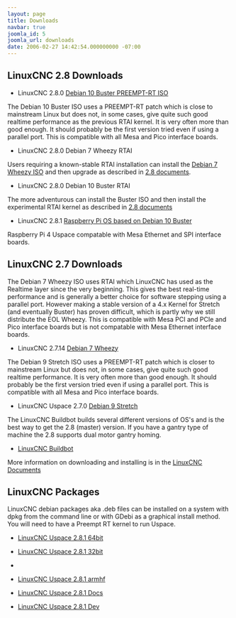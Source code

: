 ```yaml
---
layout: page
title: Downloads
navbar: true
joomla_id: 5
joomla_url: downloads
date: 2006-02-27 14:42:54.000000000 -07:00
---
```


## LinuxCNC 2.8 Downloads

* LinuxCNC 2.8.0 [Debian 10 Buster PREEMPT-RT ISO](http://www.linuxcnc.org/iso/linuxcnc-2.8.0-buster.iso)

The Debian 10 Buster ISO uses a PREEMPT-RT patch which is close to mainstream
Linux but does not, in some cases, give quite such good realtime performance as
the previous RTAI kernel. It is very often more than good enough. It should
probably be the first version tried even if using a parallel port.
This is compatible with all Mesa and Pico interface boards.

* LinuxCNC 2.8.0 Debian 7 Wheezy RTAI

Users requiring a known-stable RTAI installation can install the
[Debian 7 Wheezy ISO](http://www.linuxcnc.org/iso/linuxcnc-2.7.14-wheezy.iso)
and then upgrade as described in 
[2.8 documents](http://linuxcnc.org/docs/2.8/html/getting-started/updating-linuxcnc.html).

* LinuxCNC 2.8.0 Debian 10 Buster RTAI

The more adventurous can install the Buster ISO and then install the
experimental RTAI kernel as described in 
[2.8 documents](http://linuxcnc.org/docs/2.8/html/getting-started/getting-linuxcnc.html#cha:Installing-RTAI)

* LinuxCNC 2.8.1 [Raspberry Pi OS based on Debian 10 Buster](https://www.linuxcnc.org/iso/linuxcnc-2.8.1-pi4.zip)

Raspberry Pi 4 Uspace compatable with Mesa Ethernet and SPI interface boards.

## LinuxCNC 2.7 Downloads

The Debian 7 Wheezy ISO uses RTAI which LinuxCNC has used as the Realtime layer
since the very beginning. This gives the best real-time performance and is
generally a better choice for software stepping using a parallel port. However
making a stable version of a 4.x Kernel for Stretch (and eventually Buster) has
proven difficult, which is partly why we still distribute the EOL Wheezy. This
is compatible with Mesa PCI and PCIe and Pico interface boards but is not
compatable with Mesa Ethernet interface boards.

* LinuxCNC 2.7.14 [Debian 7 Wheezy](http://www.linuxcnc.org/iso/linuxcnc-2.7.14-wheezy.iso)

The Debian 9 Stretch ISO uses a PREEMPT-RT patch which is closer to mainstream
Linux but does not, in some cases, give quite such good realtime performance.
It is very often more than good enough. It should probably be the first version
tried even if using a parallel port. This is compatible with all Mesa and Pico
interface boards.

* LinuxCNC Uspace 2.7.0 [Debian 9 Stretch](http://www.linuxcnc.org/testing-stretch-rtpreempt/)

The LinuxCNC Buildbot builds several different versions of OS's and is the best
way to get the 2.8 (master) version. If you have a gantry type of machine the
2.8 supports dual motor gantry homing.

* [LinuxCNC Buildbot](http://buildbot.linuxcnc.org/)

More information on downloading and installing is in the
[LinuxCNC Documents](http://linuxcnc.org/docs/2.7/html/getting-started/getting-linuxcnc.html)


## LinuxCNC Packages

LinuxCNC debian packages aka .deb files can be installed on a system with dpkg
from the command line or with GDebi as a graphical install method. You will need
to have a Preempt RT kernel to run Uspace.

* [LinuxCNC Uspace 2.8.1 64bit](https://www.linuxcnc.org/dists/buster/2.8-rtpreempt/binary-amd64/linuxcnc-uspace_2.8.1_amd64.deb)

* [LinuxCNC Uspace 2.8.1 32bit](https://www.linuxcnc.org/dists/buster/2.8-rtpreempt/binary-i386/linuxcnc-uspace_2.8.1_i386.deb)
* 
* [LinuxCNC Uspace 2.8.1 armhf](https://www.linuxcnc.org/dists/buster/2.8-rtpreempt/binary-armhf/linuxcnc-uspace_2.8.1_armhf.deb)

* [LinuxCNC Uspace 2.8.1 Docs](https://www.linuxcnc.org/dists/buster/2.8-rtpreempt/binary-amd64/linuxcnc-doc-en_2.8.1_all.deb)

* [LinuxCNC Uspace 2.8.1 Dev](https://www.linuxcnc.org/dists/buster/2.8-rtpreempt/binary-amd64/linuxcnc-uspace-dev_2.8.1_amd64.deb)
